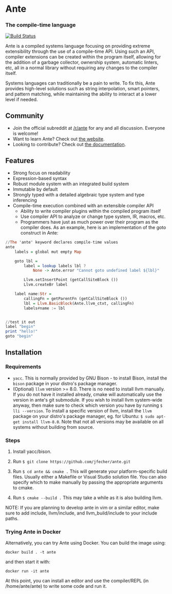 # Ante

### The compile-time language

[![Build Status](https://gitlab.com/jfecher/ante/badges/typeinference/build.svg)](https://gitlab.com/rndmprsn/ante/commits/typeinference)

Ante is a compiled systems language focusing on providing extreme extensibility through
the use of a compile-time API.  Using such an API, compiler extensions can be created
within the program itself, allowing for the addition of a garbage collector, ownership
system, automatic linters, etc, all in a normal library without requiring any changes
to the compiler itself.

Systems languages can traditionally be a pain to write.  To fix this, Ante provides high-level
solutions such as string interpolation, smart pointers, and pattern matching, while maintaining
the ability to interact at a lower level if needed.

## Community
- Join the official subreddit at [/r/ante](https://www.reddit.com/r/ante) for any and all discussion.  Everyone is welcome!
- Want to learn Ante?  Check out [the website](http://antelang.org/).
- Looking to contribute?  Check out [the documentation](http://antelang.org/doxygen/html/).

## Features
* Strong focus on readability
* Expression-based syntax
* Robust module system with an integrated build system
* Immutable by default
* Strongly typed with a detailed algebraic type system and type inferencing
* Compile-time execution combined with an extensible compiler API
    - Ability to write compiler plugins within the compiled program itself
    - Use compiler API to analyze or change type system, IR, macros, etc.
    - Programmers have just as much power over their program as the compiler does.  As an example,
    here is an implementation of the goto construct in Ante:

```haskell
//The 'ante' keyword declares compile-time values
ante
    labels = global mut empty Map

    goto lbl =
        label = lookup labels lbl ?
            None -> Ante.error "Cannot goto undefined label ${lbl}"

        Llvm.setInsertPoint (getCallSiteBlock ())
        Llvm.createBr label

    label name:Str =
        callingFn = getParentFn (getCallSiteBlock ())
        lbl = Llvm.BasicBlock(Ante.llvm_ctxt, callingFn)
        labels#name := lbl


//test it out
label "begin"
print "hello!"
goto "begin"
```

## Installation

### Requirements

 * `yacc`. This is normally provided by GNU Bison - to install Bison, install the `bison` package in your
distro's package manager.
 * (Optional) `llvm` version >= 8.0.  There is no need to install llvm manually.  If you do not have it
 installed already, cmake will automatically use the version in ante's git submodule.  If you wish to
 install llvm system-wide anyway, then make sure to check which version you have by running `$ lli --version`.
 To install a specific version of llvm, install the `llvm` package on your distro's package manager, eg. for
 Ubuntu: `$ sudo apt-get install llvm-8.0`.  Note that not all versions may be available on all systems
 without building from source.

### Steps

1. Install yacc/bison.

2. Run `$ git clone https://github.com/jfecher/ante.git`

3. Run `$ cd ante && cmake .` This will generate your platform-specific
build files.  Usually either a Makefile or Visual Studio solution file.
You can also specify which to make manually by passing the appropriate
arguments to cmake.

3. Run `$ cmake --build .`  This may take a while as it is also building llvm.

NOTE: If you are planning to develop ante in vim or a similar editor, make sure
to add include, llvm/include, and llvm_build/include to your include paths.

### Trying Ante in Docker

Alternatively, you can try Ante using Docker. You can build the image using:

```
docker build . -t ante
```

and then start it with:

```
docker run -it ante
```

At this point, you can install an editor and use the compiler/REPL (in /home/ante/ante) to write some code and run it.
